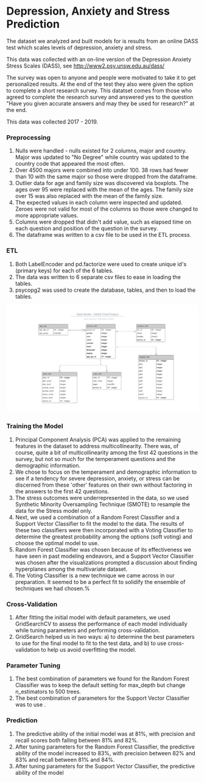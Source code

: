 # Depression, Anxiety and Stress Prediction

The dataset we analyzed and built models for is results from an online DASS test which scales levels of depression, anxiety and stress.

This data was collected with an on-line version of the Depression Anxiety Stress Scales (DASS), see http://www2.psy.unsw.edu.au/dass/

The survey was open to anyone and people were motivated to take it to get personalized results. At the end of the test they also were given the option to complete a short research survey. This datatset comes from those who agreed to complete the research survey and answered yes to the question "Have you given accurate answers and may they be used for research?" at the end.

This data was collected 2017 - 2019.

### Preprocessing

1. Nulls were handled - nulls existed for 2 columns, major and country. Major was updated to "No Degree" while country was updated to the country code that appeared the most often.
2. Over 4500 majors were combined into under 100. 38 rows had fewer than 10 with the same major so those were dropped from the dataframe.
3. Outlier data for age and family size was discovered via boxplots. The ages over 95 were replaced with the mean of the ages. The family size over 15 was also replaced with the mean of the family size.
4. The expected values in each column were inspected and updated. Zeroes were not valid for most of the columns so those were changed to more appropriate values.
5. Columns were dropped that didn't add value, such as elapsed time on each question and position of the question in the survey.
6. The dataframe was written to a csv file to be used in the ETL process.

### ETL

1. Both LabelEncoder and pd.factorize were used to create unique id's (primary keys) for each of the 6 tables.
2. The data was written to 6 separate csv files to ease in loading the tables.
3. psycopg2 was used to create the database, tables, and then to load the tables.

![image](https://github.com/tfgerling/Final_project/blob/main/Data_Model_Final_Project.svg)

### Training the Model

1. Principal Component Analysis (PCA) was applied to the remaining features in the dataset to address multicollinearity.  There was, of course, quite a bit of multicollinearity among the first 42 questions in the survey, but not so much for the temperament questions and the demographic information.
2. We chose to focus on the temperament and demographic information to see if a tendency for severe depression, anxiety, or stress can be discerned from these 'other' features on their own without factoring in the answers to the first 42 questions.
3. The stress outcomes were underrepresented in the data, so we used Synthetic Minority Oversampling Technique (SMOTE) to resample the data for the Stress model only.
4. Next, we used a combination of a Random Forest Classifier and a Support Vector Classifier to fit the model to the data.  The results of these two classifiers were then incorporated with a Voting Classifier to determine the greatest probability among the options (soft voting) and choose the optimal model to use.
5. Random Forest Classifier was chosen because of its effectiveness we have seen in past modeling endeavors, and a Support Vector Classifier was chosen after the visualizations prompted a discussion about finding hyperplanes among the multivariate dataset.
6.  The Voting Classifier is a new technique we came across in our preparation.  It seemed to be a perfect fit to solidify the ensemble of techniques we had chosen.%

### Cross-Validation
1. After fitting the initial model with default parameters, we used GridSearchCV to assess the performance of each model individually while tuning parameters and performing cross-validation.  
2. GridSearch helped us in two ways:  a) to determine the best parameters to use for the final model to fit to the test data, and b) to use cross-validation to help us avoid overfitting the model.

### Parameter Tuning
1.  The best combination of parameters we found for the Random Forest Classifier was to keep the default setting for max_depth but change n_estimators to 500 trees.
2.  The best combination of parameters for the Support Vector Classifier was to use     .

### Prediction
1. The predictive ability of the initial model was at 81%, with precision and recall scores both falling between 81% and 82%.
2. After tuning parameters for the Random Forest Classifier, the predictive ability of the model increased to 83%, with precision between 82% and 83% and recall between 81% and 84%.
3. After tuning parameters for the Support Vector Classifier, the predictive ability of the model 





